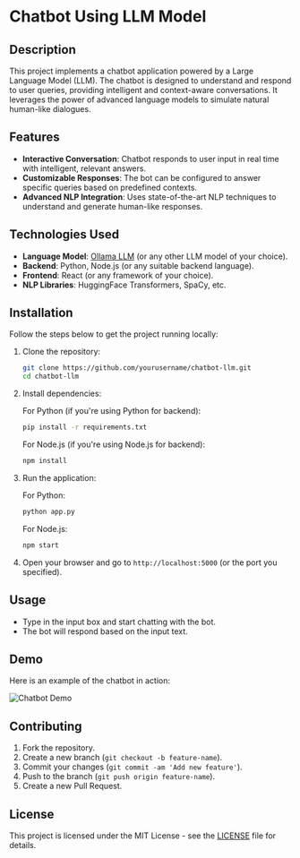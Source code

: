 # Chatbot Using LLM Model

## Description
This project implements a chatbot application powered by a Large Language Model (LLM). The chatbot is designed to understand and respond to user queries, providing intelligent and context-aware conversations. It leverages the power of advanced language models to simulate natural human-like dialogues.

## Features
- **Interactive Conversation**: Chatbot responds to user input in real time with intelligent, relevant answers.
- **Customizable Responses**: The bot can be configured to answer specific queries based on predefined contexts.
- **Advanced NLP Integration**: Uses state-of-the-art NLP techniques to understand and generate human-like responses.
  
## Technologies Used
- **Language Model**: [Ollama LLM](https://ollama.com) (or any other LLM model of your choice).
- **Backend**: Python, Node.js (or any suitable backend language).
- **Frontend**: React (or any framework of your choice).
- **NLP Libraries**: HuggingFace Transformers, SpaCy, etc.

## Installation
Follow the steps below to get the project running locally:

1. Clone the repository:

    ```bash
    git clone https://github.com/yourusername/chatbot-llm.git
    cd chatbot-llm
    ```

2. Install dependencies:

    For Python (if you're using Python for backend):
    
    ```bash
    pip install -r requirements.txt
    ```

    For Node.js (if you're using Node.js for backend):
    
    ```bash
    npm install
    ```

3. Run the application:

    For Python:
    
    ```bash
    python app.py
    ```

    For Node.js:
    
    ```bash
    npm start
    ```

4. Open your browser and go to `http://localhost:5000` (or the port you specified).

## Usage
- Type in the input box and start chatting with the bot.
- The bot will respond based on the input text.

## Demo
Here is an example of the chatbot in action:

![Chatbot Demo](https://ollama.com/public/blog/ollama-tool.png)

## Contributing
1. Fork the repository.
2. Create a new branch (`git checkout -b feature-name`).
3. Commit your changes (`git commit -am 'Add new feature'`).
4. Push to the branch (`git push origin feature-name`).
5. Create a new Pull Request.

## License
This project is licensed under the MIT License - see the [LICENSE](LICENSE) file for details.
